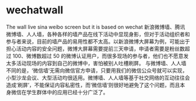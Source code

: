 wechatwall
==========

The wall live sina weibo screen but it is based on wechat
新浪微博墙、腾讯微博墙、人人墙，各种各样的墙产品在线下活动中显现身影，但对于活动组织者和参与者来说，目前的墙产品的易用性都不太高。以新浪微博大屏幕为例，可能出于担心活动内容的安全问题，微博大屏幕需要提前三天申请，申请者需要是粉丝数超过 100、微博数超过 50 的微博认证用户，而很多现场的参与者，他们也不愿意发太多活动现场的内容到自己的微博中，害怕被别人吐槽刷屏。
与微博墙、人人墙不同的是，‘微信墙’无需向微信官方申请，只要用我们的微信公众号就可以实现，小型沙龙会议、大型活动均很适用。微博墙、人人墙等基于社交网络的互动往往会造成‘刷屏’，不能保证内容私密性，而‘微信墙’则很好地避免了这个问题，而且本身微信在学生群体中的应用已经十分广泛了。
